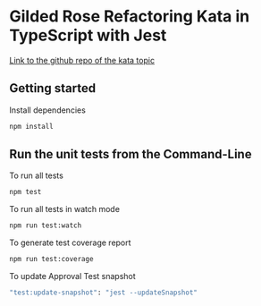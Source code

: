 # Gilded Rose Refactoring Kata in TypeScript with Jest

[Link to the github repo of the kata topic](https://github.com/emilybache/GildedRose-Refactoring-Kata)

## Getting started

Install dependencies

```sh
npm install
```

## Run the unit tests from the Command-Line

To run all tests

```sh
npm test
```

To run all tests in watch mode

```sh
npm run test:watch
```

To generate test coverage report

```sh
npm run test:coverage
```

To update Approval Test snapshot

```sh
"test:update-snapshot": "jest --updateSnapshot"
```
